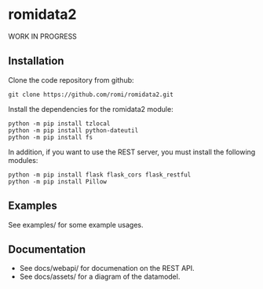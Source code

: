 romidata2
=========

WORK IN PROGRESS


## Installation

Clone the code repository from github:

```
git clone https://github.com/romi/romidata2.git
```


Install the dependencies for the romidata2 module:

```shell
python -m pip install tzlocal
python -m pip install python-dateutil
python -m pip install fs
```

In addition, if you want to use the REST server, you must install the
following modules:

```shell
python -m pip install flask flask_cors flask_restful
python -m pip install Pillow
```

## Examples

See examples/ for some example usages.

## Documentation

* See docs/webapi/ for documenation on the REST API.
* See docs/assets/ for a diagram of the datamodel.

